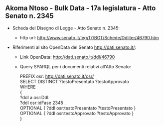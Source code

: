 ## Akoma Ntoso - Bulk Data - 17a legislatura - Atto Senato n. 2345 ##

* Scheda del Disegno di Legge - Atto Senato n. 2345:
	* http url: http://www.senato.it/leg/17/BGT/Schede/Ddliter/46790.htm

* Riferimenti al sito OpenData del Senato http://dati.senato.it/:
	* Link OpenData: http://dati.senato.it/ddl/46790
	* Query SPARQL per i documenti relativi all'Atto Senato:

        PREFIX osr: <http://dati.senato.it/osr/>  
		SELECT DISTINCT ?testoPresentato ?testoApprovato  
		WHERE  
		{  
		    ?ddl a osr:Ddl.  
		    ?ddl osr:idFase 2345 .  
		    OPTIONAL { ?ddl osr:testoPresentato ?testoPresentato }  
		    OPTIONAL { ?ddl osr:testoApprovato ?testoApprovato }  
		}
		